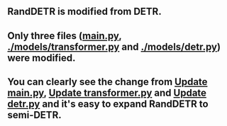 ## RandDETR is modified from DETR. 

## Only three files ([main.py](https://github.com/scuwyh2000/RandDETR/blob/main/main.py), [./models/transformer.py](https://github.com/scuwyh2000/RandDETR/blob/main/models/transformer.py) and [./models/detr.py](https://github.com/scuwyh2000/RandDETR/blob/main/models/detr.py)) were modified. 

## You can clearly see the change from [Update main.py](https://github.com/scuwyh2000/RandDETR/commit/5d4b212b1437772e8bb4f3abb607bed30a8f1d23), [Update transformer.py](https://github.com/scuwyh2000/RandDETR/blob/main/models/transformer.py) and [Update detr.py](https://github.com/scuwyh2000/RandDETR/blob/main/models/detr.py) and it's easy to expand RandDETR to semi-DETR.
